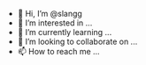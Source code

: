 - 👋 Hi, I’m @slangg
- 👀 I’m interested in ...
- 🌱 I’m currently learning ...
- 💞️ I’m looking to collaborate on ...
- 📫 How to reach me ...

<!---
slangg/slangg is a ✨ special ✨ repository because its `README.md` (this file) appears on your GitHub profile.
You can click the Preview link to take a look at your changes.
--->
